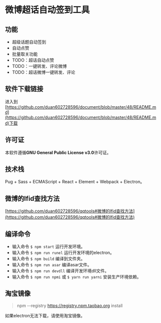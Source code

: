 # 微博超话自动签到工具

## 功能

* 超级话题自动签到
* 自动点赞
* 批量取关功能
* TODO：超话自动点赞
* TODO：一键转发、评论微博
* TODO：超话微博一键转发、评论

## 软件下载链接

进入到[https://github.com/duan602728596/document/blob/master/48/README.md](https://github.com/duan602728596/document/blob/master/48/README.md)下载

## 许可证

本软件遵循**GNU General Public License v3.0**许可证。

## 技术栈

Pug + Sass + ECMAScript + React + Element + Webpack + Electron。

## 微博的lfid查找方法

[https://github.com/duan602728596/qqtools#微博的lfid查找方法](https://github.com/duan602728596/qqtools#微博的lfid查找方法)

## 编译命令

* 输入命令 `$ npm start` 运行开发环境。
* 输入命令 `$ npm run runel` 运行开发环境的electron。
* 输入命令 `$ npm build` 编译到文件夹。
* 输入命令 `$ npm run asar` 编译asar文件。
* 输入命令 `$ npm run devdll` 编译开发环境dll文件。
* 输入命令 `$ npm run npmi` 或 `$ yarn run yarni` 安装生产环境依赖。

## 淘宝镜像

> npm --registry https://registry.npm.taobao.org install

如果electron无法下载，请使用淘宝镜像。
